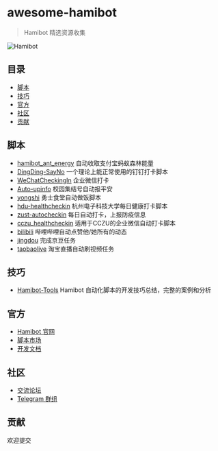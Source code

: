 # awesome-hamibot
> Hamibot 精选资源收集

![Hamibot](https://repository-images.githubusercontent.com/317106172/7d373900-616e-11eb-9170-ba931b11f1cb)

## 目录

- [脚本](#脚本)
- [技巧](#技巧)
- [官方](#官方)
- [社区](#社区)
- [贡献](#贡献)

## 脚本

- [hamibot_ant_energy](https://github.com/twocold0451/hamibot_ant_energy) 自动收取支付宝蚂蚁森林能量
- [DingDing-SayNo](https://github.com/fangyk-rel/DingDing-SayNo) 一个理论上能正常使用的钉钉打卡脚本
- [WeChatCheckingIn](https://github.com/hlsky1988/WeChatCheckingIn) 企业微信打卡
- [Auto-upinfo](https://github.com/cnsource/Auto-upinfo) 校园集结号自动报平安
- [yongshi](https://github.com/fnoopv/yongshi) 勇士食堂自动做饭脚本
- [hdu-healthcheckin](https://github.com/Leo-Mu/hdu-healthcheckin) 杭州电子科技大学每日健康打卡脚本
- [zust-autocheckin](https://github.com/ShaoaAllen/zust-autocheckin) 每日自动打卡，上报防疫信息
- [cczu_healthcheckin](https://github.com/HellSakura/cczu_healthcheckin) 适用于CCZU的企业微信自动打卡脚本
- [bilibili](https://github.com/67here/bilibili) 哔哩哔哩自动点赞他/她所有的动态
- [jingdou](https://github.com/67here/jingdou) 完成京豆任务
- [taobaolive](https://github.com/67here/taobaolive) 淘宝直播自动刷视频任务

## 技巧

- [Hamibot-Tools](https://github.com/cnsource/Hamibot-Tools) Hamibot 自动化脚本的开发技巧总结，完整的案例和分析

## 官方

- [Hamibot 官网](https://hamibot.com/)
- [脚本市场](https://hamibot.com/marketplace)
- [开发文档](https://docs.hamibot.com/)

## 社区

- [交流论坛](https://shadowq.com/n-Hamibot-1.html)
- [Telegram 群组](https://t.me/HamibotChat)

## 贡献

欢迎提交
